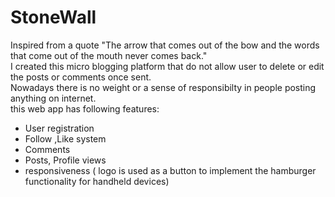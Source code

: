 # StoneWall

Inspired from a quote "The arrow that comes out of the bow and the words that come out of the mouth never comes back." <br>
I created this micro blogging platform that do not allow user to delete or edit the posts or comments once sent. <br>
Nowadays there is no weight or a sense of responsibilty in people posting anything on internet.
<br>
this web app has following features: <br>
- User registration <br>
- Follow ,Like system <br>
- Comments <br>
- Posts, Profile views <br>
- responsiveness ( logo is used as a button to implement the hamburger functionality for handheld devices)

